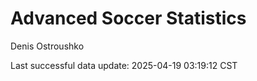 # Advanced Soccer Statistics
Denis Ostroushko

<!-- gfm -->

Last successful data update: 2025-04-19 03:19:12 CST
